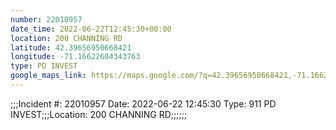 ```yaml
---
number: 22010957
date_time: 2022-06-22T12:45:30+00:00
location: 200 CHANNING RD
latitude: 42.39656950668421
longitude: -71.16622604343763
type: PD INVEST
google_maps_link: https://maps.google.com/?q=42.39656950668421,-71.16622604343763
---
```


;;;Incident #: 22010957  Date: 2022-06-22 12:45:30   Type: 911 PD INVEST;;;Location: 200 CHANNING RD;;;;;;
